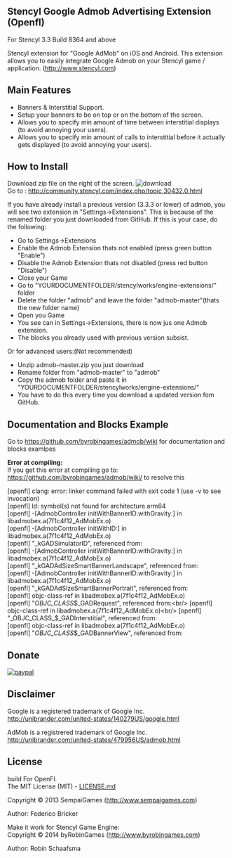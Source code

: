 ## Stencyl Google Admob Advertising Extension (Openfl)

For Stencyl 3.3 Build 8364 and above

Stencyl extension for "Google AdMob" on iOS and Android. This extension allows you to easily integrate Google Admob on your Stencyl game / application. (http://www.stencyl.com)

## Main Features

  * Banners & Interstitial Support.
  * Setup your banners to be on top or on the bottom of the screen.
  * Allows you to specify min amount of time between interstitial displays (to avoid annoying your users).
  * Allows you to specify min amount of calls to interstitial before it actually gets displayed (to avoid annoying your users).

## How to Install
Download zip file on the right of the screen. ![download](http://www.byrobingames.com/stencyl/heyzap/download.png)<br />
Go to : http://community.stencyl.com/index.php/topic,30432.0.html

If you have already install a previous version (3.3.3 or lower) of admob, you will see two extension in "Settings->Extensions". This is because of the renamed folder you just downloaded from GitHub.
If this is your case, do the following:
- Go to Settings->Extensions
- Enable the Admob Extension thats not enabled (press green button "Enable")
- Disable the Admob Extension thats not disabled (press red button "Disable")
- Close your Game
- Go to "YOURDOCUMENTFOLDER/stencylworks/engine-extensions/" folder
- Delete the folder "admob" and leave the folder "admob-master"(thats the new folder name)
- Open you Game
- You see can in Settings->Extensions, there is now jus one Admob extension.
- The blocks you already used with previous version subsist.

Or for advanced users:(Not recommended)
- Unzip admob-master.zip you just download
- Rename folder from "admob-master" to "admob"
- Copy the admob folder and paste it in "YOURDOCUMENTFOLDER/stencylworks/engine-extensions/"
- You have to do this every time you download a updated version fom GitHub.

## Documentation and Blocks Example

Go to https://github.com/byrobingames/admob/wiki for documentation and blocks examlpes

**Error at compiling:**<br/>
If you get this error at compiling go to: https://github.com/byrobingames/admob/wiki/ to resolve this<br/>

[openfl] clang: error: linker command failed with exit code 1 (use -v to see invocation)<br/>
[openfl] ld: symbol(s) not found for architecture arm64<br/>
[openfl] -[AdmobController initWithBannerID:withGravity:] in libadmobex.a(7f1c4f12_AdMobEx.o)<br/>
[openfl] -[AdmobController initWithID:] in libadmobex.a(7f1c4f12_AdMobEx.o)<br/>
[openfl] "_kGADSimulatorID", referenced from:<br/>
[openfl] -[AdmobController initWithBannerID:withGravity:] in libadmobex.a(7f1c4f12_AdMobEx.o)<br/>
[openfl] "_kGADAdSizeSmartBannerLandscape", referenced from:<br/>
[openfl] -[AdmobController initWithBannerID:withGravity:] in libadmobex.a(7f1c4f12_AdMobEx.o)<br/>
[openfl] "_kGADAdSizeSmartBannerPortrait", referenced from:<br/>
[openfl] objc-class-ref in libadmobex.a(7f1c4f12_AdMobEx.o)<br/>
[openfl] "_OBJC_CLASS_$_GADRequest", referenced from:<br/>
[openfl] objc-class-ref in libadmobex.a(7f1c4f12_AdMobEx.o)<br/>
[openfl] "_OBJC_CLASS_$_GADInterstitial", referenced from:<br/>
[openfl] objc-class-ref in libadmobex.a(7f1c4f12_AdMobEx.o)<br/>
[openfl] "_OBJC_CLASS_$_GADBannerView", referenced from:<br/>

## Donate

[![paypal](https://www.paypalobjects.com/en_US/i/btn/btn_donateCC_LG.gif)](https://www.paypal.com/cgi-bin/webscr?cmd=_s-xclick&hosted_button_id=HKLGFCAGKBMFL)<br />

## Disclaimer

Google is a registered trademark of Google Inc. http://unibrander.com/united-states/140279US/google.html

AdMob is a registrered trademark of Google Inc. http://unibrander.com/united-states/479956US/admob.html

## License
build For OpenFl.<br/>
The MIT License (MIT) - [LICENSE.md](LICENSE.md)

Copyright &copy; 2013 SempaiGames (http://www.sempaigames.com)

Author: Federico Bricker

Make it work for Stencyl Game Engine:<br/>
Copyright © 2014 byRobinGames (http://www.byrobingames.com)

Author: Robin Schaafsma
